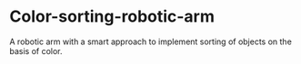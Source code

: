 # Color-sorting-robotic-arm
A robotic arm with a smart approach to implement sorting of objects on the basis of color.
